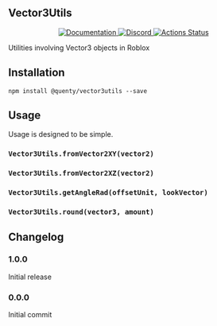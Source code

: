 ## Vector3Utils
<div align="center">
  <a href="http://quenty.github.io/api/">
    <img src="https://img.shields.io/badge/docs-website-green.svg" alt="Documentation" />
  </a>
  <a href="https://discord.gg/mhtGUS8">
    <img src="https://img.shields.io/badge/discord-nevermore-blue.svg" alt="Discord" />
  </a>
  <a href="https://github.com/Quenty/NevermoreEngine/actions">
    <img src="https://github.com/Quenty/NevermoreEngine/workflows/luacheck/badge.svg" alt="Actions Status" />
  </a>
</div>

Utilities involving Vector3 objects in Roblox

## Installation
```
npm install @quenty/vector3utils --save
```

## Usage
Usage is designed to be simple.

### `Vector3Utils.fromVector2XY(vector2)`

### `Vector3Utils.fromVector2XZ(vector2)`

### `Vector3Utils.getAngleRad(offsetUnit, lookVector)`

### `Vector3Utils.round(vector3, amount)`


## Changelog

### 1.0.0
Initial release

### 0.0.0
Initial commit
